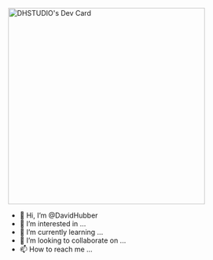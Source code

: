 <a href="https://app.daily.dev/DHSTUDIO"><img src="https://api.daily.dev/devcards/534cebed933d432894e7c5eada98fe42.png?r=2vm" width="400" alt="DHSTUDIO's Dev Card"/></a>
- 👋 Hi, I’m @DavidHubber
- 👀 I’m interested in ...
- 🌱 I’m currently learning ...
- 💞️ I’m looking to collaborate on ...
- 📫 How to reach me ...

<!---
DavidHubber/DavidHubber is a ✨ special ✨ repository because its `README.md` (this file) appears on your GitHub profile.
You can click the Preview link to take a look at your changes.
--->

